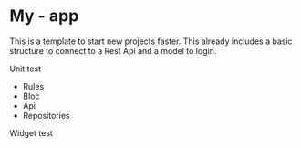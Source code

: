 # My - app
This is a template to start new projects faster.
This already includes a basic structure to connect to a Rest Api and a model to login.


Unit test
- Rules
- Bloc
- Api
- Repositories

Widget test

